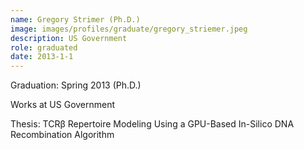 ```yaml
---
name: Gregory Strimer (Ph.D.)
image: images/profiles/graduate/gregory_striemer.jpeg
description: US Government
role: graduated
date: 2013-1-1
---
```


Graduation: Spring 2013 (Ph.D.)

Works at US Government

Thesis: TCRβ Repertoire Modeling Using a GPU-Based In-Silico DNA Recombination Algorithm